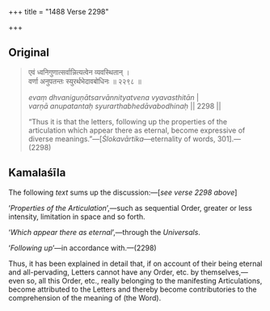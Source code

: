+++
title = "1488 Verse 2298"

+++
## Original 
>
> एवं ध्वनिगुणात्सर्वान्नित्यत्वेन व्यवस्थितान् ।  
> वर्णा अनुपतन्तः स्युरर्थभेदावबोधिनः ॥ २२९८ ॥ 
>
> *evaṃ dhvaniguṇātsarvānnityatvena vyavasthitān* \|  
> *varṇā anupatantaḥ syurarthabhedāvabodhinaḥ* \|\| 2298 \|\| 
>
> “Thus it is that the letters, following up the properties of the articulation which appear there as eternal, become expressive of diverse meanings.”—[*Ślokavārtika*—eternality of words, 301].—(2298)



## Kamalaśīla

The following *text* sums up the discussion:—[*see verse 2298 above*]

‘*Properties of the Articulation*’,—such as sequential Order, greater or less intensity, limitation in space and so forth.

‘*Which appear there as eternal*’,—through the *Universals*.

‘*Following up*’—in accordance with.—(2298)

Thus, it has been explained in detail that, if on account of their being eternal and all-pervading, Letters cannot have any Order, etc. by themselves,—even so, all this Order, etc., really belonging to the manifesting Articulations, become attributed to the Letters and thereby become contributories to the comprehension of the meaning of (the Word).


